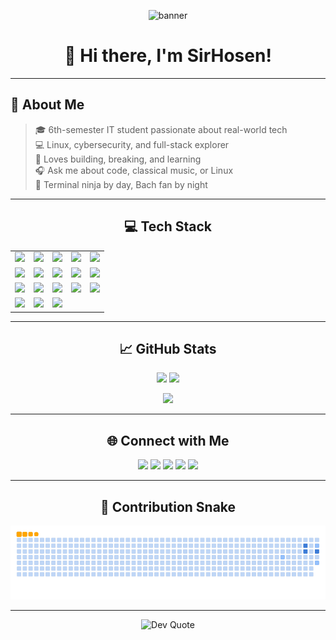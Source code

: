 <p align="center">
  <img src="![d3b04eab1e692340264cfc7ca11c8a7d](https://github.com/user-attachments/assets/94594bad-b0d5-4650-995f-667b436a82e6)
" alt="banner" />
</p>

<h1 align="center">👋 Hi there, I'm SirHosen!</h1>

---

## 💫 About Me

> 🎓 6th-semester IT student passionate about real-world tech  
> 💻 Linux, cybersecurity, and full-stack explorer  
> 🚀 Loves building, breaking, and learning  
> 🎧 Ask me about code, classical music, or Linux  
> 🎼 Terminal ninja by day, Bach fan by night

---

<h2 align="center">💻 Tech Stack</h2>

<p align="center">
  <table>
    <tr>
      <td><img src="https://img.shields.io/badge/html5-%23E34F26.svg?logo=html5&logoColor=white"/></td>
      <td><img src="https://img.shields.io/badge/css3-%231572B6.svg?logo=css3&logoColor=white"/></td>
      <td><img src="https://img.shields.io/badge/javascript-%23323330.svg?logo=javascript&logoColor=%23F7DF1E"/></td>
      <td><img src="https://img.shields.io/badge/vite-%23646CFF.svg?logo=vite&logoColor=white"/></td>
      <td><img src="https://img.shields.io/badge/flutter-%2302569B.svg?logo=flutter&logoColor=white"/></td>
    </tr>
    <tr>
      <td><img src="https://img.shields.io/badge/node.js-6DA55F?logo=node.js&logoColor=white"/></td>
      <td><img src="https://img.shields.io/badge/laravel-%23FF2D20.svg?logo=laravel&logoColor=white"/></td>
      <td><img src="https://img.shields.io/badge/apache-%23D42029.svg?logo=apache&logoColor=white"/></td>
      <td><img src="https://img.shields.io/badge/mysql-4479A1.svg?logo=mysql&logoColor=white"/></td>
      <td><img src="https://img.shields.io/badge/postgres-%23316192.svg?logo=postgresql&logoColor=white"/></td>
    </tr>
    <tr>
      <td><img src="https://img.shields.io/badge/docker-%230db7ed.svg?logo=docker&logoColor=white"/></td>
      <td><img src="https://img.shields.io/badge/joomla-%235091CD.svg?logo=joomla&logoColor=white"/></td>
      <td><img src="https://img.shields.io/badge/inkscape-e0e0e0?logo=inkscape&logoColor=080A13"/></td>
      <td><img src="https://img.shields.io/badge/canva-%2300C4CC.svg?logo=canva&logoColor=white"/></td>
      <td><img src="https://img.shields.io/badge/cisco-%23049fd9.svg?logo=cisco&logoColor=black"/></td>
    </tr>
    <tr>
      <td><img src="https://img.shields.io/badge/tor-%237E4798.svg?logo=tor-project&logoColor=white"/></td>
      <td><img src="https://img.shields.io/badge/numpy-%23013243.svg?logo=numpy&logoColor=white"/></td>
      <td><img src="https://img.shields.io/badge/matplotlib-%23ffffff.svg?logo=matplotlib&logoColor=black"/></td>
    </tr>
  </table>
</p>

---

<h2 align="center">📈 GitHub Stats</h2>

<p align="center">
  <img src="https://github-readme-stats.vercel.app/api?username=SirHosen&theme=gotham&hide_border=false&include_all_commits=true&count_private=true" height="150"/>
  <img src="https://nirzak-streak-stats.vercel.app/?user=SirHosen&theme=gotham&hide_border=false" height="150"/>
</p>

<p align="center">
  <img src="https://github-readme-stats.vercel.app/api/top-langs/?username=SirHosen&theme=gotham&hide_border=false&layout=compact" height="130"/>
</p>

---

<h2 align="center">🌐 Connect with Me</h2>

<p align="center">
  <a href="https://discord.gg/Q4MdSjyR"><img src="https://img.shields.io/badge/Discord-%237289DA.svg?logo=discord&logoColor=white"/></a>
  <a href="https://facebook.com/hosea.oktarivanes.9"><img src="https://img.shields.io/badge/Facebook-%231877F2.svg?logo=Facebook&logoColor=white"/></a>
  <a href="https://reddit.com/user/u/Hofsy778"><img src="https://img.shields.io/badge/Reddit-%23FF4500.svg?logo=Reddit&logoColor=white"/></a>
  <a href="https://stackoverflow.com/users/30170467"><img src="https://img.shields.io/badge/-Stackoverflow-FE7A16?logo=stack-overflow&logoColor=white"/></a>
  <a href="mailto:hoseaoktarivanes.com"><img src="https://img.shields.io/badge/Email-D14836?logo=gmail&logoColor=white"/></a>
</p>

---

<h2 align="center">🐍 Contribution Snake</h2>

<p align="center">
  <img src="https://github.com/SirHosen/SirHosen/blob/output/ocean.gif" alt="Contribution Snake"/>
</p>

---

<p align="center">
  <img src="https://quotes-github-readme.vercel.app/api?type=vertical&theme=nord" alt="Dev Quote"/>
</p>

<!-- Made with ❤️ by SirHosen | Powered by GPRM (https://gprm.itsvg.in) -->

